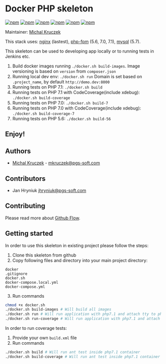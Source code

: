 # Docker PHP skeleton

[![npm](https://img.shields.io/badge/nginx-1.10-brightgreen.svg)]()
[![npm](https://img.shields.io/badge/node-4.2-brightgreen.svg)]()
[![npm](https://img.shields.io/badge/php-5.6-brightgreen.svg)]()
[![npm](https://img.shields.io/badge/php-7.0-brightgreen.svg)]()
[![npm](https://img.shields.io/badge/php-7.1-brightgreen.svg)]()
[![npm](https://img.shields.io/badge/mysql-5.7-brightgreen.svg)]()

Maintainer: [Michal Kruczek](https://github.com/partikus)

This stack uses: [nginx](https://hub.docker.com/_/nginx/) (lastest), [php-fpm](https://hub.docker.com/_/php/) (5.6, 7.0, 7.1), [mysql](https://hub.docker.com/_/mysql/) (5.7).

This skeleton can be used to developing app locally or to running tests in Jenkins etc.

1. Build docker images running ``./docker.sh build-images``. Image versioning is based on `version` from `composer.json`
2. Running local dev env: ``./docker.sh run`` Domain is set based on ``.project_name``, by default ``http://demo.dev:8000``
3. Running tests on PHP 7.1: ``./docker.sh build``
4. Running tests on PHP 7.1 with CodeCoverage(include xdebug): ``./docker.sh build-coverage``
5. Running tests on PHP 7.0: ``./docker.sh build-7``
6. Running tests on PHP 7.0 with CodeCoverage(include xdebug): ``./docker.sh build-coverage-7``
7. Running tests on PHP 5.6: ``./docker.sh build-56``

## Enjoy!

Authors
-------
 - [Michal Kruczek](https://github.com/partikus/) - <mkruczek@pgs-soft.com>

Contributors
------------
 - Jan Hryniuk <jhryniuk@pgs-soft.com>

Contributing
------------
Please read more about [Github Flow](https://guides.github.com/introduction/flow/).


Getting started
---------------

In order to use this skeleton in existing project please follow the steps:

1. Clone this skeleton from github
2. Copy following files and directory into your main project directory:

```
docker
.gitignore
docker.sh
docker-compose.local.yml
docker-compose.yml
```
3. Run commands 
```bash
chmod +x docker.sh
./docker.sh build-images # Will build all images
./docker.sh run # Will run application with php7.1 and attach tty to php7.1 container
./docker.sh run-coverage # Will run application with php7.1 and attach tty to php7.1 container with xdebug
```

In order to run coverage tests:

1. Provide your own `build.xml` file
2. Run commands
```bash
./docker.sh build # Will run ant test inside php7.1 container
./docker.sh build-coverage # Will run ant test inside php7.1 container with codecoverage
```